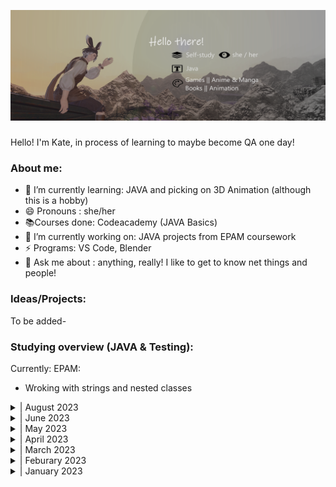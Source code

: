 
![Little about-me!](banner.png)

### 
Hello! I'm Kate, in process of learning to maybe become QA one day!

### About me:
- 🌱 I’m currently learning: JAVA and picking on 3D Animation (although this is a hobby)
- 😄 Pronouns : she/her
- 📚Courses done: Codeacademy (JAVA Basics) 
- 🔭 I’m currently working on: JAVA projects from EPAM coursework
- ⚡ Programs: VS Code, Blender
- 💬 Ask me about : anything, really! I like to get to know net things and people!

### Ideas/Projects:
To be added-

### Studying overview (JAVA & Testing):
Currently:
EPAM:
- Wroking with strings and nested classes


<details>
<summary>| August 2023  </summary>
EPAM:
- Revision of Java basics (Data types, Conditions and Loops, Arrays and Classes)
- Wroking with strings and nested classes

</details>
<details>
<summary>| June 2023  </summary>
- Revision of testing methodologies and testing basics
- Revision on making testing causes, bug reporting 

- EPAM
        - Basic of OOP 
        (encapsualion, Modifiers, Inheritance)
</details>
<details>
<summary>| May 2023  </summary>
- EPAM

     - Automated testing Basic in Java (continuation)
        - Learning about and understanding 2D arrays

- uTest

     - Continuation on uTest pratice cycles
     (Charles Proxy, Challenge cycles)
</details>
<details>
<summary>| April 2023</summary>

 - EPAM

        - Software Development Methologies

        - Introduction to Testing

        - Version Control with Git

        - Automated testing Basisc in Java (began)

- uTest
        - Continuation on uTest pratice cycles
        (Computer Testing, Mobile Testing)

</details>
<details>
<summary>| March 2023</summary>

- CodeAcademy

        - Started JAVA Basics course (free parts)

- uTest

        - Completed the uTest Academy courses on testing

        - Started on running uTest Academy testing pratice cycles
         (Introuduction To Testing, Computer Testing)

</details>
<details>
<summary>| Feburary 2023</summary>

- ISTQB specifications continuation, including:

    - partaking in GoIT 4 day marathon QA testing basics (13.02 - 19.02)

      (basic of bug hunting, writing test cases (using TestRail),writing and completing bug report (using Jira))

- Started EPAM Academy (Computer Science Basics)

- First "Hello World!" in JAVA

</details>

<details>
<summary>| January 2023</summary>

(Actually began my studies mid-January)

- ISTQB specifications (started learning the basics)

- I made this account and started learning about GIT and Github as a whole!
</details>














